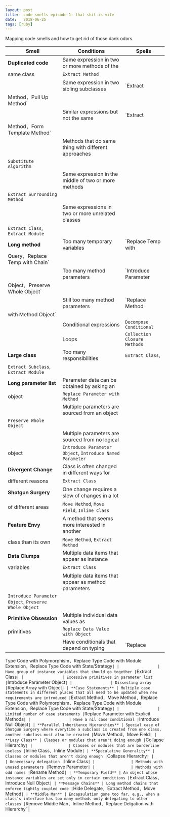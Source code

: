 ```yaml
---
layout: post
title:  code smells episode 1: that shit is vile
date:   2018-06-25
tags: [ruby]
---
```

Mapping code smells and how to get rid of those dank odors.

| Smell | Conditions | Spells  |
| ----- | ---------- | ------- |
| **Duplicated code** | Same expression in two or more methods of the
same class | `Extract Method` |
|                | Same expression in two sibling subclasses | `Extract
Method`, `Pull Up Method` |
|                | Similar expressions but not the same | `Extract
Method`, `Form Template Method` |
|                | Methods that do same thing with different approaches
| `Substitute Algorithm` |
|                | Same expression in the middle of two or more methods
| `Extract Surrounding Method` |
|                | Same expressions in two or more unrelated classes |
`Extract Class`, `Extract Module` |
| **Long method**  | Too many temporary variables | `Replace Temp with
Query`, `Replace Temp with Chain` |
|                | Too many method parameters | `Introduce Parameter
Object`, `Preserve Whole Object` |
|                | Still too many method parameters | `Replace Method
with Method Object` |
|                | Conditional expressions | `Decompose Conditional` |
|                | Loops | `Collection Closure Methods` |
| **Large class** | Too many responsibilities | `Extract Class`,
`Extract Subclass`, `Extract Module` |
| **Long parameter list** | Parameter data can be obtained by asking an
object | `Replace Parameter with Method` |
|                | Multiple parameters are sourced from an object |
`Preserve Whole Object` |
|                | Multiple parameters are sourced from no logical
object | `Introduce Parameter Object`, `Introduce Named Parameter` |
| **Divergent Change** | Class is often changed in different ways for
different reasons | `Extract Class` |
| **Shotgun Surgery** | One change requires a slew of changes in a lot
of different areas | `Move Method`, `Move Field`, `Inline Class` |
| **Feature Envy** | A method that seems more interested in another
class than its own | `Move Method`, `Extract Method` |
| **Data Clumps** | Multiple data items that appear as instance
variables | `Extract Class` |
|                 | Multiple data items that appear as method parameters
| `Introduce Parameter Object`, `Preserve Whole Object` |
| **Primitive Obsession** | Multiple individual data values as
primitives | `Replace Data Value with Object` |
|                 | Have conditionals that depend on typing | `Replace
Type Code with Polymorphism`, `Replace Type Code with Module Extension`,
`Replace Type Code with State/Strategy` |
|                 | Have group of instance variables that should go
together | `Extract Class` |
|                 | Excessive primitives in parameter list | `Introduce
Parameter Object` |
|                 | Dissecting array | `Replace Array with Object` |
| **Case Statements** | Multiple case statements in different places
that all need to be updated when new requirements are introduced |
`Extract Method`, `Move Method`, `Replace Type Code with Polymorphism`,
`Replace Type Code with Module Extension`, `Replace Type Code with
State/Strategy` |
|                 | Limited number of case statements | `Replace
Parameter with Explicit Methods` |
|                 | Have a nil case conditional | `Introduce Null
Object` |
| **Parallel Inheritance Hierarchies** | Special case of Shotgun Surgery
where everytime a subclass is created from one class, another subclass
must also be created | `Move Method`, `Move Field` |
| **Lazy Class** | Classes or modules that aren't doing enough |
`Collapse Hierarchy` |
|                | Classes or modules that are borderline useless |
`Inline Class`, `Inline Module` |
| **Speculative Generality** | Classes or modules that aren't doing
enough | `Collapse Hierarchy` |
|                | Unnecessary delegation | `Inline Class` |
|                | Methods with unused parameters | `Remove Parameter` |
|                | Methods with odd names | `Rename Method` |
| **Temporary Field** | An object whose instance variables are set only
in certain conditions | `Extract Class`, `Introduce Null Object` |
| **Message Chains** | Long method chains that enforce tightly coupled
code | `Hide Delegate`, `Extract Method`, `Move Method` |
| **Middle Man** | Encapsulation gone too far, e.g., when a class's
interface has too many methods only delegating to other classes | `Remove Middle Man`, `Inline Method`, `Replace Delgation with Hierarchy` |
